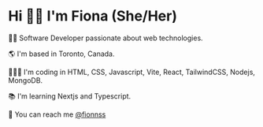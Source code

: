 <main>
<h1>Hi 👋🏾 I'm Fiona (She/Her)</h1>
</main>
<section>
<p>👩🏾 Software Developer passionate about web technologies.</p>
<p>🌎 I'm based in Toronto, Canada.</p>
<p>👩🏾‍💻 I'm coding in  HTML, CSS, Javascript, Vite, React, TailwindCSS, Nodejs, MongoDB.</p>
<p>📚 I'm learning Nextjs and Typescript.</p>
<p>💌 You can reach me <a href="https://twitter.com/Fionnss">@fionnss</a></p>
</section>
<!--
**fionss/fionss** is a ✨ _special_ ✨ repository because its `README.md` (this file) appears on your GitHub profile.

Here are some ideas to get you started:

- 🔭 I’m currently working on ...
- 🌱 I’m currently learning ...
- 👯 I’m looking to collaborate on ...
- 🤔 I’m looking for help with ...
- 💬 Ask me about ...
- 📫 How to reach me: ...
- 😄 Pronouns: ...
- ⚡ Fun fact: ...
-->
